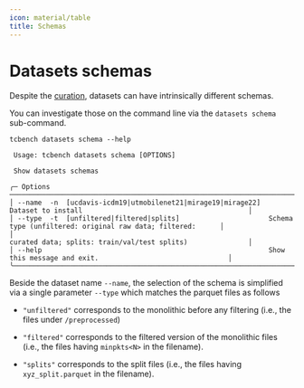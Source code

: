 ```yaml
---
icon: material/table
title: Schemas
---
```


# Datasets schemas

Despite the [curation](), datasets can have intrinsically
different schemas.

You can investigate those on the command line via
the `datasets schema` sub-command.

```
tcbench datasets schema --help

 Usage: tcbench datasets schema [OPTIONS]

 Show datasets schemas

╭─ Options ────────────────────────────────────────────────────────────────────────────────────────────────────────────────╮
│ --name  -n  [ucdavis-icdm19|utmobilenet21|mirage19|mirage22]  Dataset to install                                         │
│ --type  -t  [unfiltered|filtered|splits]                      Schema type (unfiltered: original raw data; filtered:      │
│                                                               curated data; splits: train/val/test splits)               │
│ --help                                                        Show this message and exit.                                │
╰──────────────────────────────────────────────────────────────────────────────────────────────────────────────────────────╯
```

Beside the dataset name `--name`, the selection
of the schema is simplified via a single parameter `--type`
which matches the parquet files as follows

* `"unfiltered"` corresponds to the monolithic 
before any filtering (i.e., the files under `/preprocessed`)

* `"filtered"` corresponds to the filtered 
version of the monolithic files (i.e., the files
having `minpkts<N>` in the filename).

* `"splits"` corresponds to the split files
(i.e., the files having `xyz_split.parquet`
in the filename).



